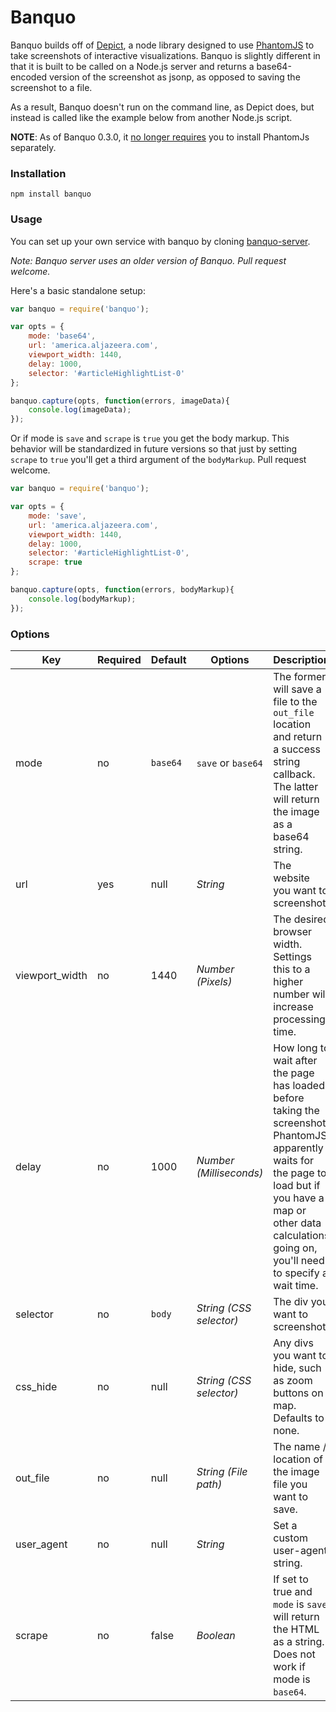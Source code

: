 Banquo
===

Banquo builds off of [Depict](https://github.com/kevinschaul/depict), a node library designed to use [PhantomJS](http://phantomjs.org/) to take screenshots of interactive visualizations. Banquo is slightly different in that it is built to be called on a Node.js server and returns a base64-encoded version of the screenshot as jsonp, as opposed to saving the screenshot to a file.

As a result, Banquo doesn't run on the command line, as Depict does, but instead is called like the example below from another Node.js script.

**NOTE**: As of Banquo 0.3.0, it [no longer requires](https://github.com/ajam/banquo/pull/3) you to install PhantomJs separately. 

### Installation

`npm install banquo`

### Usage

You can set up your own service with banquo by cloning [banquo-server](http://github.com/ajam/banquo-server). 

*Note: Banquo server uses an older version of Banquo. Pull request welcome.*

Here's a basic standalone setup:

````js
var banquo = require('banquo');

var opts = {
    mode: 'base64',
    url: 'america.aljazeera.com',
    viewport_width: 1440,
    delay: 1000,
    selector: '#articleHighlightList-0'
};

banquo.capture(opts, function(errors, imageData){
    console.log(imageData);
});
````

Or if mode is `save` and `scrape` is `true` you get the body markup. This behavior will be standardized in future versions so that just by setting `scrape` to `true` you'll get a third argument of the `bodyMarkup`. Pull request welcome.

````js
var banquo = require('banquo');

var opts = {
    mode: 'save',
    url: 'america.aljazeera.com',
    viewport_width: 1440,
    delay: 1000,
    selector: '#articleHighlightList-0',
    scrape: true
};

banquo.capture(opts, function(errors, bodyMarkup){
    console.log(bodyMarkup);
});
````

### Options

Key | Required | Default | Options | Description
--- | --- | --- | --- | ---
mode |no| `base64` | `save` or `base64`  | The former will save a file to the `out_file` location and return a success string callback. The latter will return the image as a base64 string.
url |yes| null | *String* | The website you want to screenshot.
viewport_width |no| 1440 | *Number (Pixels)* | The desired browser width. Settings this to a higher number will increase processing time.
delay |no| 1000 | *Number (Milliseconds)* | How long to wait after the page has loaded before taking the screenshot. PhantomJS apparently waits for the page to load but if you have a map or other data calculations going on, you'll need to specify a wait time.
selector |no| `body` | *String (CSS selector)* | The div you want to screenshot.
css_hide |no| null | *String (CSS selector)* | Any divs you want to hide, such as zoom buttons on map. Defaults to none.
out_file |no| null | *String (File path)*| The name / location of the image file you want to save.
user_agent |no| null | *String* | Set a custom user-agent string.
scrape |no| false | *Boolean* | If set to true and `mode` is `save` will return the HTML as a string. Does not work if mode is `base64`.
